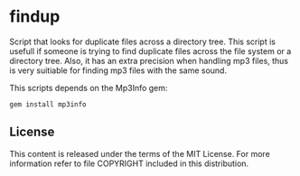 findup
======

Script that looks for duplicate files across a directory tree. This script is usefull if someone is trying to find
duplicate files across the file system or a directory tree. Also, it has an extra precision when handling mp3 files,
thus is very suitiable for finding mp3 files with the same sound.

This scripts depends on the Mp3Info gem:

    gem install mp3info

License
-------
This content is released under the terms of the MIT License. For more information refer to file COPYRIGHT included in this distribution.
